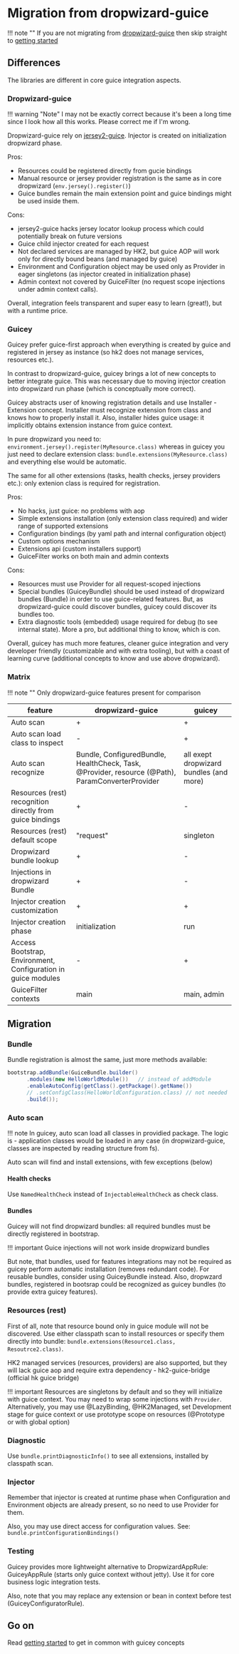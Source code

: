 # Migration from dropwizard-guice

!!! note "" 
    If you are not migrating from [dropwizard-guice](https://github.com/HubSpot/dropwizard-guice) then
    skip straight to [getting started](../getting-started.md)
    
## Differences

The libraries are different in core guice integration aspects.

### Dropwizard-guice

!!! warning "Note"
    I may not be exactly correct because it's been a long time since I look how all this works. 
    Please correct me if I'm wrong.

Dropwizard-guice rely on [jersey2-guice](https://github.com/Squarespace/jersey2-guice/wiki). 
Injector is created on initialization dropwizard phase.

Pros:
* Resources could be registered directly from gucie bindings
* Manual resource or jersey provider registration is the same as in core dropwizard (`env.jersey().register()`)
* Guice bundles remain the main extension point and guice bindings might be used 
inside them.

Cons:
* jersey2-guice hacks jersey locator lookup process which could potentially break on future versions
* Guice child injector created for each request 
* Not declared services are managed by HK2, but guice AOP will work only for directly bound beans (and managed by guice)
* Environment and Configuration object may be used only as Provider in eager singletons (as injector created in initialization phase)
* Admin context not covered by GuiceFilter (no request scope injections under admin context calls).

Overall, integration feels transparent and super easy to learn (great!), but with a runtime price.

### Guicey

Guicey prefer guice-first approach when everything is created by guice and registered in jersey as instance
(so hk2 does not manage services, resources etc.).

In contrast to dropwizard-guice, guicey brings a lot of new concepts to better integrate guice.
This was necessary due to moving injector creation into dropwizard run phase
(which is conceptually more correct).

Guicey abstracts user of knowing registration details and use Installer - Extension concept.
Installer must recognize extension from class and knows how to properly install it.
Also, installer hides guice usage: it implicitly obtains extension instance from guice context.     

In pure dropwizard you need to: `environment.jersey().register(MyResource.class)` whereas in guicey
you just need to declare extension class: `bundle.extensions(MyResource.class)` and everything else would be automatic.

The same for all other extensions (tasks, health checks, jersey providers etc.): only extenion class is required for 
registration.  
                                       
Pros:
* No hacks, just guice: no problems with aop
* Simple extensions installation (only extension class required) and wider range of supported extensions
* Configuration bindings (by yaml path and internal configuration object)
* Custom options mechanism
* Extensions api (custom installers support)
* GuiceFilter works on both main and admin contexts

Cons:
* Resources must use Provider for all request-scoped injections
* Special bundles (GuiceyBundle) should be used instead of dropwizard bundles (Bundle)
    in order to use guice-related features. But, as dropwizard-guice could discover bundles, 
    guicey could discover its bundles too.
* Extra diagnostic tools (embedded) usage required for debug (to see internal state). 
More a pro, but additional thing to know, which is con.        

Overall, guicey has much more features, cleaner guice integration and very developer friendly (customizable and with extra tooling), 
but with a coast of learning curve (additional concepts to know and use above dropwizard).

### Matrix

!!! note ""
    Only dropwizard-guice features present for comparison

feature    | dropwizard-guice | guicey
-----------|------------------|-------
Auto scan| +      |    +
Auto scan load class to inspect | - | +
Auto scan recognize | Bundle, ConfiguredBundle, HealthCheck, Task, @Provider, resource (@Path), ParamConverterProvider | all exept dropwizard bundles (and more) 
Resources (rest) recognition directly from guice bindings | + | -
Resources (rest) default scope | "request" | singleton 
Dropwizard bundle lookup | + | -
Injections in dropwizard Bundle | +  | - 
Injector creation customization | + | +
Injector creation phase | initialization | run 
Access Bootstrap, Environment, Configuration in guice modules | - | +
GuiceFilter contexts | main | main, admin

## Migration

### Bundle

Bundle registration is almost the same, just more methods available:

```java
bootstrap.addBundle(GuiceBundle.builder()
      .modules(new HelloWorldModule())   // instead of addModule
      .enableAutoConfig(getClass().getPackage().getName())
      // .setConfigClass(HelloWorldConfiguration.class) // not needed
      .build());
``` 

### Auto scan

!!! note
    In guicey, auto scan load all classes in providied package. The logic is - application classes would be loaded in any 
    case (in dropwizard-guice, classes are inspected by reading structure from fs).

Auto scan will find and install extensions, with few exceptions (below)

#### Health checks
 
Use `NamedHealthCheck` instead of `InjectableHealthCheck` as check class.

#### Bundles

Guicey will not find dropwizard bundles: all required bundles must be directly registered in bootstrap.

!!! important
    Guice injections will not work inside dropwizard bundles

But note, that bundles, used for features integrations may not be required as guicey perform automatic installation
(removes redundant code).
For reusable bundles, consider using GuiceyBundle instead. Also, dropwzard bundles, registered in bootsrap could be
recognized as guicey bundles (to provide extra guicey features). 

### Resources (rest)

First of all, note that resource bound only in guice module will not be discovered.
Use either classpath scan to install resources or specify them directly into bundle: `bundle.extensions(Resource1.class, Resoutrce2.class)`.

HK2 managed services (resources, providers) are also supported, but they will lack
guice aop and require extra dependency - hk2-guice-bridge (official hk guice bridge)

!!! important
    Resources are singletons by default and so they will initialize with guice context.
    You may need to wrap some injections with `Provider`. Alternatively, you may use @LazyBinding, @HK2Managed, 
    set Development stage for guice context or use prototype scope on resources (@Prototype or with global option)
    
### Diagnostic

Use `bundle.printDiagnosticInfo()` to see all extensions, installed by classpath scan.

### Injector

Remember that injector is created at runtime phase when Configuration and Environment objects are already present,
so no need to use Provider for them.  

Also, you may use direct access for configuration values. See: `bundle.printConfigurationBindings()`

### Testing

Guicey provides more lightweight alternative to DropwizardAppRule: GuiceyAppRule (starts only guice context without jetty). 
Use it for core business logic integration tests.

Also, note that you may replace any extension or bean in context before test
(GuiceyConfiguratorRule).

## Go on

Read [getting started](../getting-started.md) to get in common with guicey concepts     